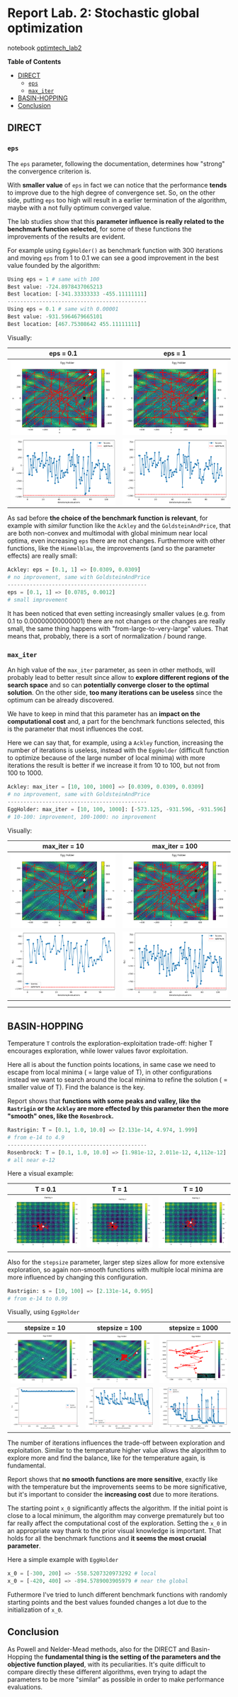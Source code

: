 # Report Lab. 2: Stochastic global optimization

notebook [optimtech_lab2](optimtech_lab2.ipynb)

**Table of Contents**

- [DIRECT](#direct)
	- [`eps`](#eps)
	- [`max_iter`](#max_iter)
- [BASIN-HOPPING](#basin-hopping)
- [Conclusion](#conclusion)


## DIRECT

### `eps`

The `eps` parameter, following the documentation, determines how "strong" the convergence criterion is.

With **smaller value** of `eps` in fact we can notice that the performance **tends** to improve due to the high degree of convergence set. So, on the other side, putting `eps` too high will result in a earlier termination of the algorithm, maybe with a not fully optimum converged value. 

The lab studies show that this **parameter influence is really related to the benchmark function selected**, for some of these functions the improvements of the results are evident.

For example using `EggHolder()` as benchmark function with 300 iterations and moving `eps` from 1 to 0.1 we can see a good improvement in the best value founded by the algorithm:

```python
Using eps = 1 # same with 100
Best value: -724.8978437065213
Best location: [-341.33333333 -455.11111111]
--------------------------------------------
Using eps = 0.1 # same with 0.00001
Best value: -931.5964679665101
Best location: [467.75308642 455.11111111]
```

Visually:

| eps = 0.1                                                               | eps = 1                                                                 |
| ----------------------------------------------------------------------- | ----------------------------------------------------------------------- |
| ![Pasted image 20240601111202](img/Pasted%20image%2020240601111202.png) | ![Pasted image 20240601111142](img/Pasted%20image%2020240601111142.png) |
| ![Pasted image 20240601111224](img/Pasted%20image%2020240601111224.png) | ![Pasted image 20240601111148](img/Pasted%20image%2020240601111148.png) |

As sad before **the choice of the benchmark function is relevant**, for example with *similar* function like the `Ackley` and the `GoldsteinAndPrice`, that are both non-convex and multimodal with global minimum near local optima, even increasing `eps` there are not changes. Furthermore with other functions, like the `Himmelblau`, the improvements (and so the parameter effects) are really small:

```python
Ackley: eps = [0.1, 1] => [0.0309, 0.0309]
# no improvement, same with GoldsteinAndPrice
--------------------------------------------
eps = [0.1, 1] => [0.0785, 0.0012] 
# small improvement
```

It has been noticed that even setting increasingly smaller values (e.g. from 0.1 to 0.00000000000001) there are not changes or the changes are really small, the same thing happens with "from-large-to-very-large" values. That means that, probably, there is a sort of normalization / bound range.

### `max_iter`
An high value of the `max_iter` parameter, as seen in other methods, will probably lead to better result since allow to **explore different regions of the search space** and so can **potentially converge closer to the optimal solution**. On the other side, **too many iterations can be useless** since the optimum can be already discovered. 

We have to keep in mind that this parameter has an **impact on the computational cost** and, a part for the benchmark functions selected, this is the parameter that most influences the cost.

Here we can say that, for example, using a `Ackley` function, increasing the number of iterations is useless, instead with the `EggHolder` (difficult function to optimize because of the large number of local minima) with more iterations the result is better if we increase it from 10 to 100, but not from 100 to 1000.

```python
Ackley: max_iter = [10, 100, 1000] => [0.0309, 0.0309, 0.0309]
# no improvement, same with GoldsteinAndPrice
--------------------------------------------
EggHolder: max_iter = [10, 100, 1000]: [-573.125, -931.596, -931.596] 
# 10-100: improvement, 100-1000: no improvement
```

Visually:

| max_iter = 10                                                           | max_iter = 100                                                          |
| ----------------------------------------------------------------------- | ----------------------------------------------------------------------- |
| ![Pasted image 20240601111707](img/Pasted%20image%2020240601111707.png) | ![Pasted image 20240601111647](img/Pasted%20image%2020240601111647.png) |
| ![Pasted image 20240601111711](img/Pasted%20image%2020240601111711.png) | ![Pasted image 20240601111652](img/Pasted%20image%2020240601111652.png) |

---

## BASIN-HOPPING
Temperature `T` controls the exploration-exploitation trade-off: higher T encourages exploration, while lower values favor exploitation.

Here all is about the function points locations, in same case we need to escape from local minima ( = large value of T), in other configurations instead we want to search around the local minima to refine the solution ( = smaller value of T).
Find the balance is the key.

Report shows that **functions with some peaks and valley, like the `Rastrigin` or the `Ackley` are more effected by this parameter then the more "smooth" ones, like the `Rosenbrock`.**

```python
Rastrigin: T = [0.1, 1.0, 10.0] => [2.131e-14, 4.974, 1.999]
# from e-14 to 4.9
--------------------------------------------
Rosenbrock: T = [0.1, 1.0, 10.0] => [1.981e-12, 2.011e-12, 4,112e-12]
# all near e-12
```

Here a visual example:

| T = 0.1                                                                 | T = 1                                                                   | T = 10                                                                  |
| ----------------------------------------------------------------------- | ----------------------------------------------------------------------- | ----------------------------------------------------------------------- |
| ![Pasted image 20240601142807](img/Pasted%20image%2020240601142807.png) | ![Pasted image 20240601142845](img/Pasted%20image%2020240601142845.png) | ![Pasted image 20240601142858](img/Pasted%20image%2020240601142858.png) |

Also for the `stepsize` parameter, larger step sizes allow for more extensive exploration, so again non-smooth functions with multiple local minima are more influenced by changing this configuration.

```python
Rastrigin: s = [10, 100] => [2.131e-14, 0.995]
# from e-14 to 0.99
```

Visually, using `EggHolder`

| stepsize = 10                                                           | stepsize = 100                                                          | stepsize = 1000                                                         |
| ----------------------------------------------------------------------- | ----------------------------------------------------------------------- | ----------------------------------------------------------------------- |
| ![Pasted image 20240601143158](img/Pasted%20image%2020240601143158.png) | ![Pasted image 20240601143143](img/Pasted%20image%2020240601143143.png) | ![Pasted image 20240601143124](img/Pasted%20image%2020240601143124.png) |
| ![Pasted image 20240601143201](img/Pasted%20image%2020240601143201.png) | ![Pasted image 20240601143147](img/Pasted%20image%2020240601143147.png) | ![Pasted image 20240601143131](img/Pasted%20image%2020240601143131.png) |


The number of iterations influences the trade-off between exploration and exploitation. Similar to the temperature higher value allows the algorithm to explore more and find the balance, like for the temperature again, is fundamental. 

Report shows that **no smooth functions are more sensitive**, exactly like with the temperature but the improvements seems to be more significative, but it's important to consider the **increasing cost** due to more iterations. 


The starting point `x_0` significantly affects the algorithm. If the initial point is close to a local minimum, the algorithm may converge prematurely but too far really affect the computational cost of the exploration. Setting the `x_0` in an appropriate way thank to the prior visual knowledge is important. That holds for all the benchmark functions and **it seems the most crucial parameter**.

Here a simple example with `EggHolder`

```python
x_0 = [-300, 200] => -558.5207320973292 # local
x_0 = [-420, 400] => -894.5789003905979 # near the global
```


Futhermore I've tried to lunch different benchmark functions with randomly starting points and the best values founded changes a lot due to the initialization of `x_0`.  

## Conclusion

As Powell and Nelder-Mead methods, also for the DIRECT and Basin-Hopping the **fundamental thing is the setting of the parameters and the objective function played**, with its peculiarities. It's quite difficult to compare directly these different algorithms, even trying to adapt the parameters to be more "similar" as possible in order to make performance evaluations. 
